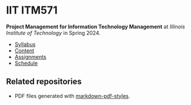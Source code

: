 # IIT ITM571

**Project Management for Information Technology Management** at
*Illinois Institute of Technology* in
Spring 2024.

- [Syllabus](https://github.com/hanggrian/IIT-ITM571/blob/assets/syllabus.docx)
- [Content](https://github.com/hanggrian/IIT-ITM571/tree/assets/)
- [Assignments](assignments/)
- [Schedule](.ical/)

## Related repositories

- PDF files generated with [markdown-pdf-styles](https://github.com/hanggrian/markdown-pdf-styles/).

